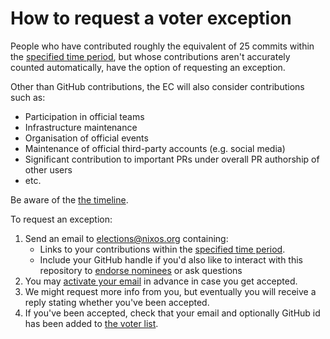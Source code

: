 # How to request a voter exception

People who have contributed roughly the equivalent of 25 commits within the [specified time period](../README.md#timeline),
but whose contributions aren't accurately counted automatically, have the option of requesting an exception.

Other than GitHub contributions, the EC will also consider contributions such as:
- Participation in official teams
- Infrastructure maintenance
- Organisation of official events
- Maintenance of official third-party accounts (e.g. social media)
- Significant contribution to important PRs under overall PR authorship of other users
- etc.

Be aware of the [the timeline](../README.md#timeline).

To request an exception:

1. Send an email to <elections@nixos.org> containing:
   - Links to your contributions within the [specified time period](../README.md#timeline).
   - Include your GitHub handle if you'd also like to interact with this repository
     to [endorse nominees](./endorse.md) or ask questions
2. You may [activate your email](./vote.md#email-activation) in advance in case you get accepted.
3. We might request more info from you, but eventually you will receive a reply stating whether you've been accepted.
4. If you've been accepted, check that your email and optionally GitHub id has been added to [the voter list](../eligible.csv).
